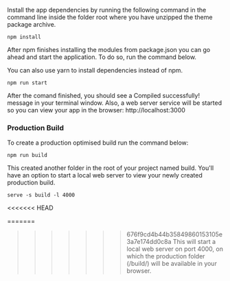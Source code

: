 Install the app dependencies by running the following command in the command line inside the folder root where you have unzipped the theme package archive.

    npm install

After npm finishes installing the modules from package.json you can go ahead and start the application. To do so, run the command below.

You can also use yarn to install dependencies instead of npm.

    npm run start

After the comand finished, you should see a Compiled successfully! message in your terminal window. Also, a web server service will be started so you can view your app in the browser: http://localhost:3000

### Production Build

To create a production optimised build run the command below:

    npm run build

This created another folder in the root of your project named build. You'll have an option to start a local web server to view your newly created production build.

    serve -s build -l 4000

<<<<<<< HEAD

=======

> > > > > > > 676f9cd4b44b35849860153105e3a7e174dd0c8a
> > > > > > > This will start a local web server on port 4000, on which the production folder (/build/) will be available in your browser.
